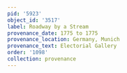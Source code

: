 ```yaml
---
pid: '5923'
object_id: '3517'
label: Roadway by a Stream
provenance_date: 1775 to 1775
provenance_location: Germany, Munich
provenance_text: Electorial Gallery
order: '1098'
collection: provenance
---
```

